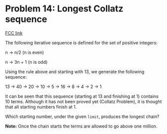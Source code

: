 # Problem 14: Longest Collatz sequence

[FCC link](https://www.freecodecamp.org/learn/coding-interview-prep/project-euler/problem-14-longest-collatz-sequence)

The following iterative sequence is defined for the set of positive integers:

n → n/2 (n is even)

n → 3n + 1 (n is odd)

Using the rule above and starting with 13, we generate the following sequence:

13 → 40 → 20 → 10 → 5 → 16 → 8 → 4 → 2 → 1

It can be seen that this sequence (starting at 13 and finishing at 1) contains
10 terms. Although it has not been proved yet (Collatz Problem), it is thought
that all starting numbers finish at 1.

Which starting number, under the given `limit`, produces the longest chain?

**Note:** Once the chain starts the terms are allowed to go above one million.
